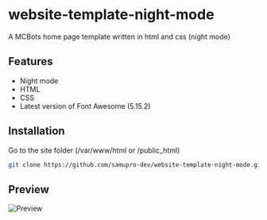 # website-template-night-mode
A MCBots home page template written in html and css (night mode)

## Features
- Night mode
- HTML
- CSS
- Latest version of Font Awesome (5.15.2)

## Installation
Go to the site folder (/var/www/html or /public_html)
```bash
git clone https://github.com/samupro-dev/website-template-night-mode.git
```

## Preview
![Preview](https://i.imgur.com/UmxHrvF.png)
